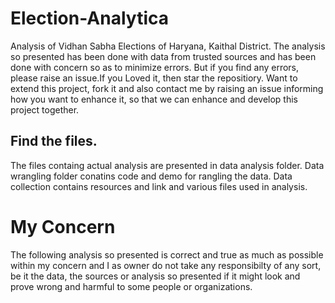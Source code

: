 # Election-Analytica
Analysis of Vidhan Sabha Elections of Haryana, Kaithal District.
The analysis so presented has been done with data from trusted sources and has been done with concern so as to minimize errors. But if you find any errors, please raise an issue.If you Loved it, then star the repositiory. Want to extend this project, fork it and also contact me by raising an issue informing how you want to enhance it, so that we can enhance and develop this project together.

## Find the files.
The files containg actual analysis are presented in data analysis folder. Data wrangling folder conatins code and demo for rangling the data. Data collection contains resources and link and various files used in analysis.

# My Concern
The following analysis so presented is correct and true as much as possible within my concern and I as owner do not take any responsibilty of any sort, be it the data, the sources or analysis so presented if it might look and prove wrong and harmful to some people or organizations.
